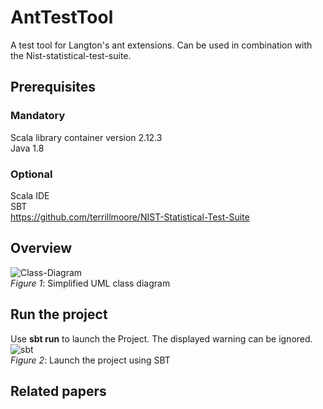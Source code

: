 # AntTestTool
A test tool for Langton's ant extensions. Can be used in combination with the Nist-statistical-test-suite.

## Prerequisites
### Mandatory
Scala library container version 2.12.3  
Java 1.8

### Optional
Scala IDE  
SBT  
https://github.com/terrillmoore/NIST-Statistical-Test-Suite

## Overview
![Class-Diagram](https://user-images.githubusercontent.com/61475724/119365517-48686800-bcb0-11eb-9df7-432a0bc04726.png)  
_Figure 1_: Simplified UML class diagram

## Run the project
Use __sbt run__ to launch the Project. The displayed warning can be ignored.
![sbt](https://user-images.githubusercontent.com/61475724/119367180-fb859100-bcb1-11eb-89f6-5aa7e7a11ca4.PNG)  
_Figure 2_: Launch the project using SBT

## Related papers
